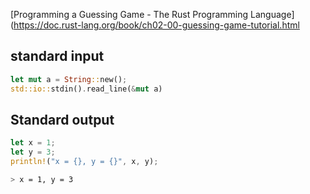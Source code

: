 [Programming a Guessing Game - The Rust Programming Language](https://doc.rust-lang.org/book/ch02-00-guessing-game-tutorial.html


## standard input 

```rust
let mut a = String::new();
std::io::stdin().read_line(&mut a)
```

## Standard output

```rust
let x = 1;
let y = 3;
println!("x = {}, y = {}", x, y);
```

```sh
> x = 1, y = 3
```

